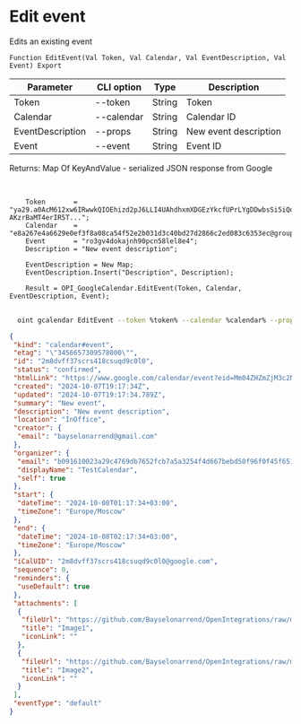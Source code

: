 ﻿---
sidebar_position: 6
---

# Edit event
 Edits an existing event



`Function EditEvent(Val Token, Val Calendar, Val EventDescription, Val Event) Export`

  | Parameter | CLI option | Type | Description |
  |-|-|-|-|
  | Token | --token | String | Token |
  | Calendar | --calendar | String | Calendar ID |
  | EventDescription | --props | String | New event description |
  | Event | --event | String | Event ID |

  
  Returns:  Map Of KeyAndValue - serialized JSON response from Google

<br/>




```bsl title="Code example"
    Token       = "ya29.a0AcM612xw6IRwwkQIOEhizd2pJ6LLI4UAhdhxmXDGEzYkcfUPrLYgDDwbsSi5iQdc78WPs_1_Qor5KipuV6mAIvr6z-AKzrBaMT4erIR5T...";
    Calendar    = "e8a267e4a6629e0ef3f8a08ca54f52e2b031d3c40bd27d2866c2ed083c6353ec@group.calendar.google.com";
    Event       = "ro3gv4dokajnh90pcn58lel8e4";
    Description = "New event description";

    EventDescription = New Map;
    EventDescription.Insert("Description", Description);

    Result = OPI_GoogleCalendar.EditEvent(Token, Calendar, EventDescription, Event);
```



```sh title="CLI command example"
    
  oint gcalendar EditEvent --token %token% --calendar %calendar% --props %props% --event %event%

```

```json title="Result"
{
 "kind": "calendar#event",
 "etag": "\"3456657309578000\"",
 "id": "2m8dvff37scrs418csuqd9c0l0",
 "status": "confirmed",
 "htmlLink": "https://www.google.com/calendar/event?eid=Mm04ZHZmZjM3c2NyczQxOGNzdXFkOWMwbDAgYjA5MTYxMDAyM2EyOWM0NzY5ZGI3NjUyZmNiN2E1YTMyNTRmNGQ2NjdiZWJkNTBmOTZmMGY0NWY2NTE3NzIzYkBn",
 "created": "2024-10-07T19:17:34Z",
 "updated": "2024-10-07T19:17:34.789Z",
 "summary": "New event",
 "description": "New event description",
 "location": "InOffice",
 "creator": {
  "email": "bayselonarrend@gmail.com"
 },
 "organizer": {
  "email": "b091610023a29c4769db7652fcb7a5a3254f4d667bebd50f96f0f45f6517723b@group.calendar.google.com",
  "displayName": "TestCalendar",
  "self": true
 },
 "start": {
  "dateTime": "2024-10-08T01:17:34+03:00",
  "timeZone": "Europe/Moscow"
 },
 "end": {
  "dateTime": "2024-10-08T02:17:34+03:00",
  "timeZone": "Europe/Moscow"
 },
 "iCalUID": "2m8dvff37scrs418csuqd9c0l0@google.com",
 "sequence": 0,
 "reminders": {
  "useDefault": true
 },
 "attachments": [
  {
   "fileUrl": "https://github.com/Bayselonarrend/OpenIntegrations/raw/main/service/test_data/picture.jpg",
   "title": "Image1",
   "iconLink": ""
  },
  {
   "fileUrl": "https://github.com/Bayselonarrend/OpenIntegrations/raw/main/service/test_data/picture2.jpg",
   "title": "Image2",
   "iconLink": ""
  }
 ],
 "eventType": "default"
}
```
